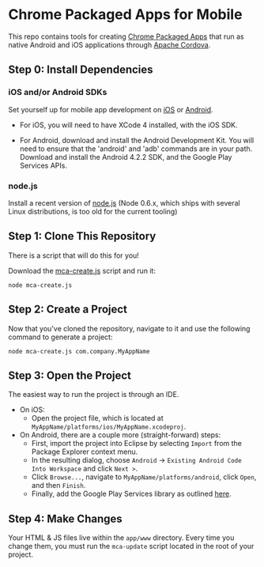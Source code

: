 # Chrome Packaged Apps for Mobile

This repo contains tools for creating [Chrome Packaged Apps](http://developer.chrome.com/apps) that
run as native Android and iOS applications through [Apache Cordova](http://cordova.apache.org/).

## Step 0: Install Dependencies

### iOS and/or Android SDKs

Set yourself up for mobile app development on [iOS](http://docs.phonegap.com/en/edge/guide_getting-started_ios_index.md.html#Getting%20Started%20with%20iOS) or [Android](http://docs.phonegap.com/en/edge/guide_getting-started_android_index.md.html#Getting%20Started%20with%20Android).

 * For iOS, you will need to have XCode 4 installed, with the iOS SDK.

 * For Android, download and install the Android Development Kit. You will need to ensure that the 'android' and 'adb' commands are in your path. Download and install the Android 4.2.2 SDK, and the Google Play Services APIs.

### node.js

Install a recent version of [node.js](http://nodejs.org) (Node 0.6.x, which ships with several Linux distributions, is too old for the current tooling)

## Step 1: Clone This Repository

There is a script that will do this for you!

Download the [mca-create.js](https://raw.github.com/MobileChromeApps/mobile-chrome-apps/master/mca-create.js) script and run it:

    node mca-create.js


## Step 2: Create a Project

Now that you've cloned the repository, navigate to it and use the following command to generate a project:

    node mca-create.js com.company.MyAppName


## Step 3: Open the Project

The easiest way to run the project is through an IDE.

* On iOS:
    * Open the project file, which is located at `MyAppName/platforms/ios/MyAppName.xcodeproj`.
* On Android, there are a couple more (straight-forward) steps:
    * First, import the project into Eclipse by selecting `Import` from the Package Explorer context menu.
    * In the resulting dialog, choose `Android` -> `Existing Android Code Into Workspace` and click `Next >`.
    * Click `Browse...`, navigate to `MyAppName/platforms/android`, click `Open`, and then `Finish`.
    * Finally, add the Google Play Services library as outlined [here](http://developer.android.com/google/play-services/setup.html).


## Step 4: Make Changes

Your HTML & JS files live within the `app/www` directory. Every time you change them,
you must run the `mca-update` script located in the root of your project.

